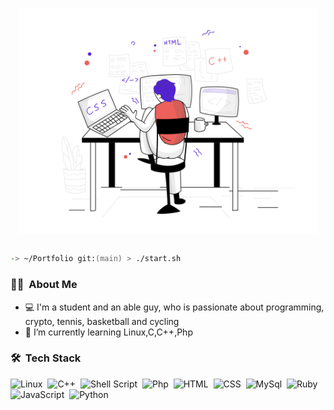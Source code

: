 <p align="center">
  <img src="svg/webdevelopment.svg " width="480px"/>
</p>

<h2 align="center"></h2>

```zsh
-> ~/Portfolio git:(main) > ./start.sh
```

### 👨🏻‍ &nbsp;About Me
- 💻 I'm a student and an able guy, who is passionate about programming, crypto, tennis, basketball and cycling
- 🌱 I’m currently learning Linux,C,C++,Php

### 🛠 &nbsp;Tech Stack
![Linux](https://img.shields.io/badge/Ubuntu-E95420?style=for-the-badge&logo=ubuntu&logoColor=white)&nbsp;
![C++](https://img.shields.io/badge/C%2B%2B-00599C?style=for-the-badge&logo=c%2B%2B&logoColor=white)&nbsp;
![Shell Script](https://img.shields.io/badge/Shell_Script-121011?style=for-the-badge&logo=gnu-bash&logoColor=white)&nbsp;
![Php](https://img.shields.io/badge/PHP-777BB4?style=for-the-badge&logo=php&logoColor=white)&nbsp;
![HTML](https://img.shields.io/badge/HTML-239120?style=for-the-badge&logo=html5&logoColor=white)&nbsp;
![CSS](https://img.shields.io/badge/CSS-239120?&style=for-the-badge&logo=css3&logoColor=white)&nbsp;
![MySql](https://img.shields.io/badge/MySQL-00000F?style=for-the-badge&logo=mysql&logoColor=white)&nbsp;
![Ruby](https://img.shields.io/badge/Ruby-CC342D?style=for-the-badge&logo=ruby&logoColor=white)&nbsp;
![JavaScript](https://img.shields.io/badge/JavaScript-F7DF1E?style=for-the-badge&logo=javascript&logoColor=black)&nbsp;
![Python](https://img.shields.io/badge/Python-3776AB?style=for-the-badge&logo=python&logoColor=white)&nbsp;

